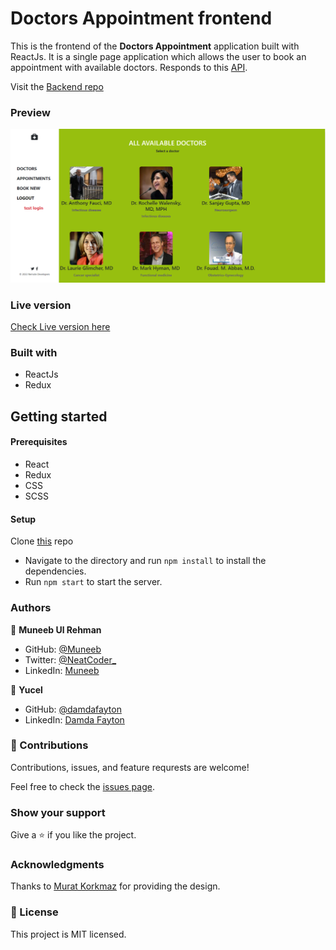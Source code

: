 # Doctors Appointment frontend

This is the frontend of the **Doctors Appointment** application built with ReactJs. It is a single page application which allows the user to book an appointment with available doctors. Responds to this [API](https://doctors-appointment-backend.herokuapp.com/api).

Visit the [Backend repo](https://github.com/muneebulrehman/doctors-appointment-backend)

### Preview

![Preview image](./snapshot.png)

### Live version

[Check Live version here](https://doctors-appointment-frontend.netlify.app/)

### Built with

- ReactJs
- Redux

## Getting started

#### Prerequisites

- React
- Redux
- CSS
- SCSS

#### Setup

Clone [this](https://github.com/muneebulrehman/doctors-appointment-frontend.git) repo

- Navigate to the directory and run `npm install` to install the dependencies.
- Run `npm start` to start the server.

### Authors

👤 **Muneeb Ul Rehman**

- GitHub: [@Muneeb](https://github.com/muneebulrehman)
- Twitter: [@NeatCoder\_](https://twitter.com/NeatCoder_)
- LinkedIn: [Muneeb](https://www.linkedin.com/in/muneebulrehman/)

👤 **Yucel**

- GitHub: [@damdafayton](https://github.com/damdafayton)
- LinkedIn: [Damda Fayton](https://www.linkedin.com/in/damdafayton/)

### 🤝 Contributions

Contributions, issues, and feature requrests are welcome!

Feel free to check the [issues page](https://github.com/muneebulrehman/doctors-appointment-frontend/issues).

### Show your support

Give a ⭐ if you like the project.

### Acknowledgments

Thanks to [Murat Korkmaz](https://www.behance.net/gallery/26425031/Vespa-Responsive-Redesign) for providing the design.

### 📝 License

This project is MIT licensed.
